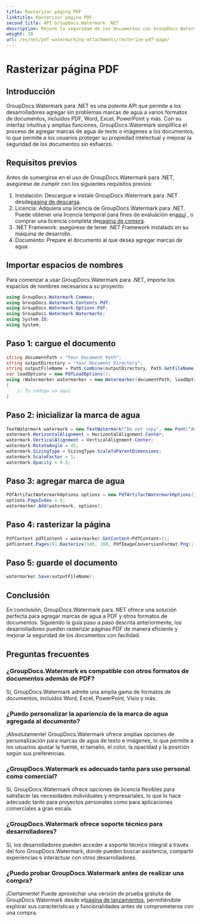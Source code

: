 ```yaml
---
title: Rasterizar página PDF
linktitle: Rasterizar página PDF
second_title: API GroupDocs.Watermark .NET
description: Mejore la seguridad de los documentos con GroupDocs Watermark para .NET. Agregue marcas de agua a PDF y otros formatos sin problemas.
weight: 28
url: /es/net/pdf-watermarking-attachments/rasterize-pdf-page/
---
```


# Rasterizar página PDF

## Introducción
GroupDocs.Watermark para .NET es una potente API que permite a los desarrolladores agregar sin problemas marcas de agua a varios formatos de documentos, incluidos PDF, Word, Excel, PowerPoint y más. Con su interfaz intuitiva y amplias funciones, GroupDocs.Watermark simplifica el proceso de agregar marcas de agua de texto o imágenes a los documentos, lo que permite a los usuarios proteger su propiedad intelectual y mejorar la seguridad de los documentos sin esfuerzo.
## Requisitos previos
Antes de sumergirse en el uso de GroupDocs.Watermark para .NET, asegúrese de cumplir con los siguientes requisitos previos:
1. Instalación: Descargue e instale GroupDocs.Watermark para .NET desde[pagina de descarga](https://releases.groupdocs.com/Watermark/net/).
2.  Licencia: Adquiera una licencia de GroupDocs.Watermark para .NET. Puede obtener una licencia temporal para fines de evaluación en[aquí](https://purchase.groupdocs.com/temporary-license/) , o comprar una licencia completa de[pagina de compra](https://purchase.groupdocs.com/buy).
3. .NET Framework: asegúrese de tener .NET Framework instalado en su máquina de desarrollo.
4. Documento: Prepare el documento al que desea agregar marcas de agua.

## Importar espacios de nombres
Para comenzar a usar GroupDocs.Watermark para .NET, importe los espacios de nombres necesarios a su proyecto:
```csharp
using GroupDocs.Watermark.Common;
using GroupDocs.Watermark.Contents.Pdf;
using GroupDocs.Watermark.Options.Pdf;
using GroupDocs.Watermark.Watermarks;
using System.IO;
using System;
```
## Paso 1: cargue el documento
```csharp
string documentPath = "Your Document Path";
string outputDirectory = "Your Document Directory";
string outputFileName = Path.Combine(outputDirectory, Path.GetFileName(documentPath));
var loadOptions = new PdfLoadOptions();
using (Watermarker watermarker = new Watermarker(documentPath, loadOptions))
{
    // Tu código va aquí
}
```
## Paso 2: inicializar la marca de agua
```csharp
TextWatermark watermark = new TextWatermark("Do not copy", new Font("Arial", 8));
watermark.HorizontalAlignment = HorizontalAlignment.Center;
watermark.VerticalAlignment = VerticalAlignment.Center;
watermark.RotateAngle = 45;
watermark.SizingType = SizingType.ScaleToParentDimensions;
watermark.ScaleFactor = 1;
watermark.Opacity = 0.5;
```
## Paso 3: agregar marca de agua
```csharp
PdfArtifactWatermarkOptions options = new PdfArtifactWatermarkOptions();
options.PageIndex = 0;
watermarker.Add(watermark, options);
```
## Paso 4: rasterizar la página
```csharp
PdfContent pdfContent = watermarker.GetContent<PdfContent>();
pdfContent.Pages[0].Rasterize(100, 100, PdfImageConversionFormat.Png);
```
## Paso 5: guarde el documento
```csharp
watermarker.Save(outputFileName);
```

## Conclusión
En conclusión, GroupDocs.Watermark para .NET ofrece una solución perfecta para agregar marcas de agua a PDF y otros formatos de documentos. Siguiendo la guía paso a paso descrita anteriormente, los desarrolladores pueden rasterizar páginas PDF de manera eficiente y mejorar la seguridad de los documentos con facilidad.
## Preguntas frecuentes
### ¿GroupDocs.Watermark es compatible con otros formatos de documentos además de PDF?
Sí, GroupDocs.Watermark admite una amplia gama de formatos de documentos, incluidos Word, Excel, PowerPoint, Visio y más.
### ¿Puedo personalizar la apariencia de la marca de agua agregada al documento?
¡Absolutamente! GroupDocs.Watermark ofrece amplias opciones de personalización para marcas de agua de texto e imágenes, lo que permite a los usuarios ajustar la fuente, el tamaño, el color, la opacidad y la posición según sus preferencias.
### ¿GroupDocs.Watermark es adecuado tanto para uso personal como comercial?
Sí, GroupDocs.Watermark ofrece opciones de licencia flexibles para satisfacer las necesidades individuales y empresariales, lo que lo hace adecuado tanto para proyectos personales como para aplicaciones comerciales a gran escala.
### ¿GroupDocs.Watermark ofrece soporte técnico para desarrolladores?
Sí, los desarrolladores pueden acceder a soporte técnico integral a través del foro GroupDocs.Watermark, donde pueden buscar asistencia, compartir experiencias e interactuar con otros desarrolladores.
### ¿Puedo probar GroupDocs.Watermark antes de realizar una compra?
¡Ciertamente! Puede aprovechar una versión de prueba gratuita de GroupDocs.Watermark desde el[página de lanzamientos](https://releases.groupdocs.com/), permitiéndole explorar sus características y funcionalidades antes de comprometerse con una compra.